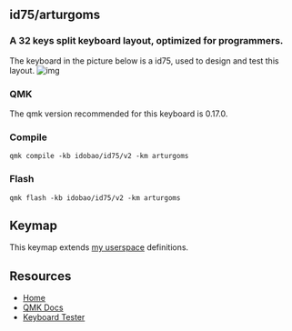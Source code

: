 ## id75/arturgoms
### A 32 keys split keyboard layout, optimized for programmers.

The keyboard in the picture below is a id75, used to design and test this layout.
![img](https://i.imgur.com/64Agojj.jpeg)

### QMK

The qmk version recommended for this keyboard is 0.17.0.

### Compile

`qmk compile -kb idobao/id75/v2 -km arturgoms`

### Flash

`qmk flash -kb idobao/id75/v2 -km arturgoms`

## Keymap

This keymap extends [my userspace](../../../../../users/arturgoms/readme.md) definitions.

## Resources

- [Home](https://github.com/arturgoms/keyboards)
- [QMK Docs](https://docs.qmk.fm)
- [Keyboard Tester](https://config.qmk.fm/#/test)
